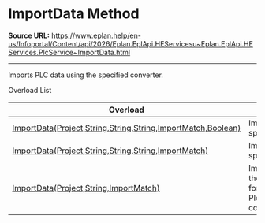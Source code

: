 # ImportData Method

**Source URL:** https://www.eplan.help/en-us/Infoportal/Content/api/2026/Eplan.EplApi.HEServicesu~Eplan.EplApi.HEServices.PlcService~ImportData.html

---

Imports PLC data using the specified converter.

Overload List

| Overload | Description |
| --- | --- |
| [ImportData(Project,String,String,String,ImportMatch,Boolean)](topic1398.html) | Imports PLC data using the specified converter. |
| [ImportData(Project,String,String,String,ImportMatch)](Eplan.EplApi.HEServicesu~Eplan.EplApi.HEServices.PlcService~ImportData(Project,String,String,String,ImportMatch).html) | Imports PLC data using the specified converter. |
| [ImportData(Project,String,ImportMatch)](Eplan.EplApi.HEServicesu~Eplan.EplApi.HEServices.PlcService~ImportData(Project,String,ImportMatch).html) | Imports PLC data from a file in the PLC standard exchange format (.pbf files) using the PlcDcXMLExchangerUniversal converter. |
